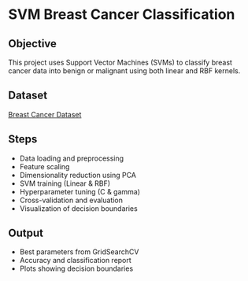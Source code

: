 # SVM Breast Cancer Classification

## Objective
This project uses Support Vector Machines (SVMs) to classify breast cancer data into benign or malignant using both linear and RBF kernels.

## Dataset
[Breast Cancer Dataset](https://www.kaggle.com/datasets/yasserh/breast-cancer-dataset)

## Steps
- Data loading and preprocessing
- Feature scaling
- Dimensionality reduction using PCA
- SVM training (Linear & RBF)
- Hyperparameter tuning (C & gamma)
- Cross-validation and evaluation
- Visualization of decision boundaries

## Output
- Best parameters from GridSearchCV
- Accuracy and classification report
- Plots showing decision boundaries
